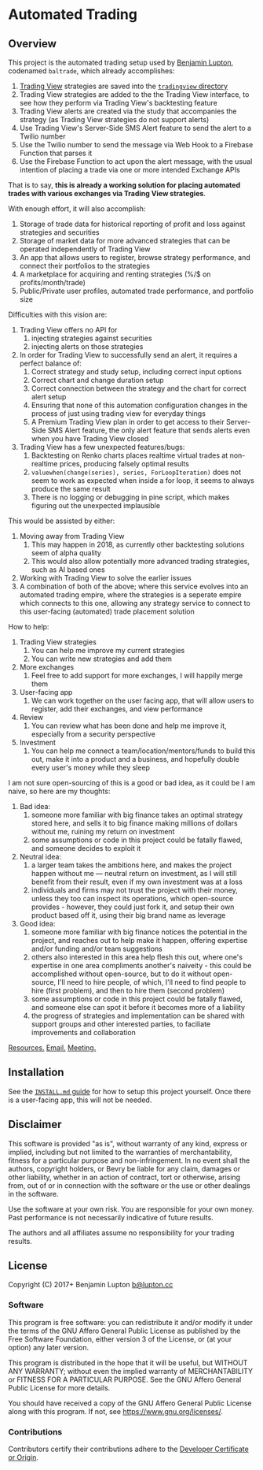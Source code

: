 # Automated Trading

## Overview

This project is the automated trading setup used by [Benjamin Lupton](https://balupton.com), codenamed `baltrade`, which already accomplishes:

1. [Trading View](http://balupton.com/tradingview) strategies are saved into the [`tradingview` directory](https://github.com/balupton/automated-trading/tree/master/tradingview)
1. Trading View strategies are added to the the Trading View interface, to see how they perform via Trading View's backtesting feature
1. Trading View alerts are created via the study that accompanies the strategy (as Trading View strategies do not support alerts)
1. Use Trading View's Server-Side SMS Alert feature to send the alert to a Twilio number
1. Use the Twilio number to send the message via Web Hook to a Firebase Function that parses it
1. Use the Firebase Function to act upon the alert message, with the usual intention of placing a trade via one or more intended Exchange APIs

That is to say, **this is already a working solution for placing automated trades with various exchanges via Trading View strategies**.

With enough effort, it will also accomplish:

1. Storage of trade data for historical reporting of profit and loss against strategies and securities
1. Storage of market data for more advanced strategies that can be operated independently of Trading View
1. An app that allows users to register, browse strategy performance, and connect their portfolios to the strategies
1. A marketplace for acquiring and renting strategies (%/$ on profits/month/trade)
1. Public/Private user profiles, automated trade performance, and portfolio size

Difficulties with this vision are:

1. Trading View offers no API for
    1. injecting strategies against securities
    1. injecting alerts on those strategies
1. In order for Trading View to successfully send an alert, it requires a perfect balance of:
    1. Correct strategy and study setup, including correct input options
    1. Correct chart and change duration setup
    1. Correct connection between the strategy and the chart for correct alert setup
    1. Ensuring that none of this automation configuration changes in the process of just using trading view for everyday things
    1. A Premium Trading View plan in order to get access to their Server-Side SMS Alert feature, the only alert feature that sends alerts even when you have Trading View closed
1. Trading View has a few unexpected features/bugs:
    1. Backtesting on Renko charts places realtime virtual trades at non-realtime prices, producing falsely optimal results
    1. `valuewhen(change(series), series, ForLoopIteration)` does not seem to work as expected when inside a for loop, it seems to always produce the same result
    1. There is no logging or debugging in pine script, which makes figuring out the unexpected implausible

This would be assisted by either:

1. Moving away from Trading View
    1. This may happen in 2018, as currently other backtesting solutions seem of alpha quality
    1. This would also allow potentially more advanced trading strategies, such as AI based ones
1. Working with Trading View to solve the earlier issues
1. A combination of both of the above; where this service evolves into an automated trading empire, where the strategies is a seperate empire which connects to this one, allowing any strategy service to connect to this user-facing (automated) trade placement solution

How to help:

1. Trading View strategies
    1. You can help me improve my current strategies
    1. You can write new strategies and add them
1. More exchanges
    1. Feel free to add support for more exchanges, I will happily merge them
2. User-facing app
    1. We can work together on the user facing app, that will allow users to register, add their exchanges, and view performance
3. Review
    1. You can review what has been done and help me improve it, especially from a security perspective
4. Investment
    1. You can help me connect a team/location/mentors/funds to build this out, make it into a product and a business, and hopefully double every user's money while they sleep

I am not sure open-sourcing of this is a good or bad idea, as it could be I am naive, so here are my thoughts:

1. Bad idea:
    1. someone more familiar with big finance takes an optimal strategy stored here, and sells it to big finance making millions of dollars without me, ruining my return on investment
    1. some assumptions or code in this project could be fatally flawed, and someone decides to exploit it
1. Neutral idea:
    1. a larger team takes the ambitions here, and makes the project happen without me — neutral return on investment, as I will still benefit from their result, even if my own investment was at a loss
    1. individuals and firms may not trust the project with their money, unless they too can inspect its operations, which open-source provides - however, they could just fork it, and setup their own product based off it, using their big brand name as leverage
1. Good idea:
    1. someone more familiar with big finance notices the potential in the project, and reaches out to help make it happen, offering expertise and/or funding and/or team suggestions
    1. others also interested in this area help flesh this out, where one's expertise in one area compliments another's naiveity - this could be accomplished without open-source, but to do it without open-source, I'll need to hire people, of which, I'll need to find people to hire (first problem), and then to hire them (second problem)
    1. some assumptions or code in this project could be fatally flawed, and someone else can spot it before it becomes more of a liability
    1. the progress of strategies and implementation can be shared with support groups and other interested parties, to faciliate improvements and collaboration

[Resources.](https://docs.google.com/spreadsheets/d/1m9E0SSG0nnjP1hOfC2i5TJiduCMGinJ6_EcaFyz_3NA/) [Email.](mailto:b@lupton.cc) [Meeting.](https://balupton.com/meet)


## Installation

See the [`INSTALL.md` guide](https://github.com/balupton/automated-trading/blob/master/INSTALL.md) for how to setup this project yourself. Once there is a user-facing app, this will not be needed.



## Disclaimer

This software is provided "as is", without warranty of any kind, express or implied, including but not limited to the warranties of merchantability, fitness for a particular purpose and non-infringement. In no event shall the authors, copyright holders, or Bevry be liable for any claim, damages or other liability, whether in an action of contract, tort or otherwise, arising from, out of or in connection with the software or the use or other dealings in the software.

Use the software at your own risk. You are responsible for your own money. Past performance is not necessarily indicative of future results.

The authors and all affiliates assume no responsibility for your trading results.


## License

Copyright (C) 2017+ Benjamin Lupton <b@lupton.cc>

### Software

This program is free software: you can redistribute it and/or modify
it under the terms of the GNU Affero General Public License as
published by the Free Software Foundation, either version 3 of the
License, or (at your option) any later version.

This program is distributed in the hope that it will be useful,
but WITHOUT ANY WARRANTY; without even the implied warranty of
MERCHANTABILITY or FITNESS FOR A PARTICULAR PURPOSE.  See the
GNU Affero General Public License for more details.

You should have received a copy of the GNU Affero General Public License
along with this program.  If not, see <https://www.gnu.org/licenses/>.

### Contributions

Contributors certify their contributions adhere to the [Developer Certificate or Origin](https://developercertificate.org).